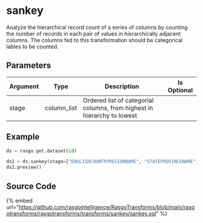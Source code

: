 

# sankey

Analyze the hierarchical record count of a series of columns by counting the number of records in each pair of values in hierarchically adjacent columns. The columns fed to this transformation should be categorical lables to be counted.

## Parameters

| Argument |    Type     |                               Description                               | Is Optional |
| -------- | ----------- | ----------------------------------------------------------------------- | ----------- |
| stage    | column_list | Ordered list of categorial columns, from highest in hierarchy to lowest |             |


## Example

```python
ds = rasgo.get.dataset(id)

ds2 = ds.sankey(stage=["ENGLISHCOUNTRYREGIONNAME", "STATEPROVINCENAME", "CITY"])
ds2.preview()

```

## Source Code

{% embed url="https://github.com/rasgointelligence/RasgoTransforms/blob/main/rasgotransforms/rasgotransforms/transforms/sankey/sankey.sql" %}


